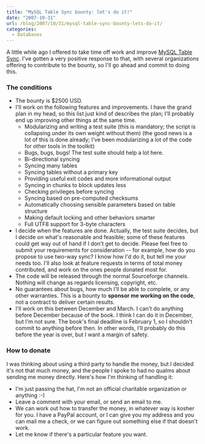```yaml
---
title: "MySQL Table Sync bounty: let's do it!"
date: "2007-10-31"
url: /blog/2007/10/31/mysql-table-sync-bounty-lets-do-it/
categories:
  - Databases
---
```

A little while ago I offered to take time off work and improve [MySQL Table Sync](http://code.google.com/p/maatkit/). I've gotten a very positive response to that, with several organizations offering to contribute to the bounty, so I'll go ahead and commit to doing this.

### The conditions

*   The bounty is $2500 USD.
*   I'll work on the following features and improvements. I have the grand plan in my head, so this list just kind of describes the plan; I'll probably end up improving other things at the same time.
    *   Modularizing and writing a test suite (this is mandatory; the script is collapsing under its own weight without them) (the good news is a lot of this is done already; I've been modularizing a lot of the code for other tools in the toolkit)
    *   Bugs, bugs, bugs! The test suite should help a lot here.
    *   Bi-directional syncing
    *   Syncing many tables
    *   Syncing tables without a primary key
    *   Providing useful exit codes and more informational output
    *   Syncing in chunks to block updates less
    *   Checking privileges before syncing
    *   Syncing based on pre-computed checksums
    *   Automatically choosing sensible parameters based on table structure
    *   Making default locking and other behaviors smarter
    *   Full UTF8 support for 3-byte characters
*   I decide when the features are done. Actually, the test suite decides, but I decide on what's reasonable and feasible; some of these features could get way out of hand if I don't get to decide. Please feel free to submit your requirements for consideration -- for example, how do you propose to use two-way sync? I know how I'd do it, but tell me your needs too. I'll also look at feature requests in terms of total money contributed, and work on the ones people donated most for.
*   The code will be released through the normal Sourceforge channels. Nothing will change as regards licensing, copyright, etc.
*   No guarantees about bugs, how much I'll be able to complete, or any other warranties. This is a bounty to **sponsor me working on the code**, not a contract to deliver certain results.
*   I'll work on this between December and March. I can't do anything before December because of the book. I think I can do it in December, but I'm not sure. The book's final deadline is February 1, so I shouldn't commit to anything before then. In other words, I'll probably do this before the year is over, but I want a margin of safety.

### How to donate

I was thinking about using a third party to handle the money, but I decided it's not that much money, and the people I spoke to had no qualms about sending me money directly. Here's how I'm thinking of handling it:

*   I'm just passing the hat, I'm not an official charitable organization or anything :-)
*   Leave a comment with your email, or send an email to me.
*   We can work out how to transfer the money, in whatever way is kosher for you. I have a PayPal account, or I can give you my address and you can mail me a check, or we can figure out something else if that doesn't work.
*   Let me know if there's a particular feature you want.
